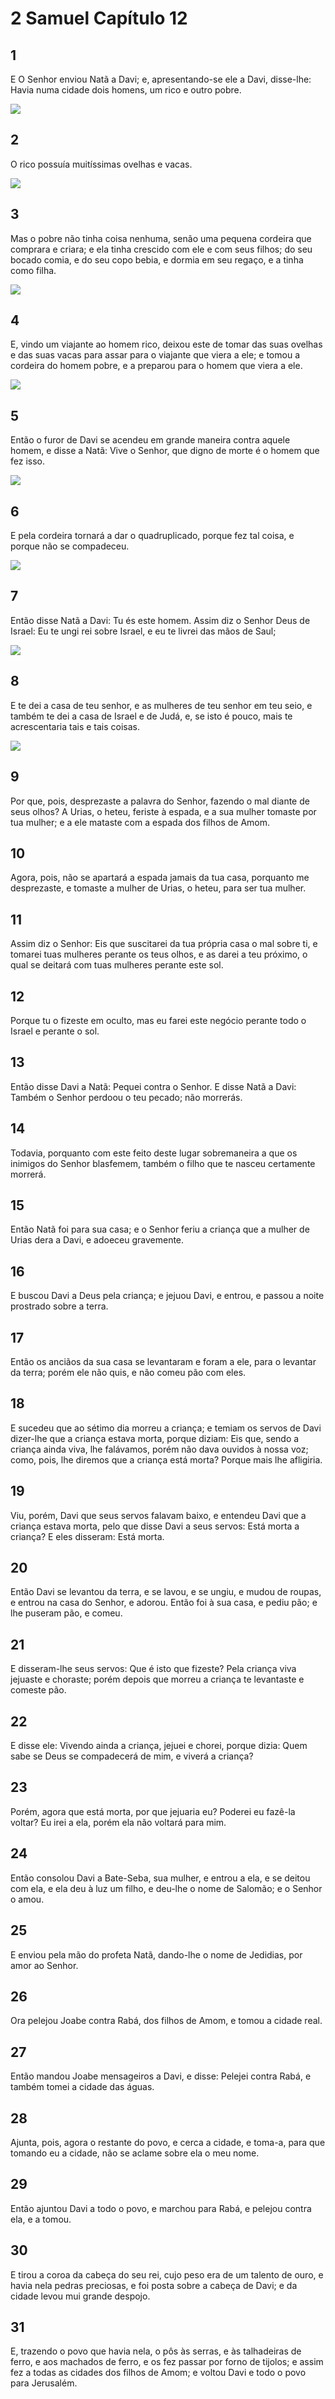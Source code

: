 # 2 Samuel Capítulo 12

## 1
E O Senhor enviou Natã a Davi; e, apresentando-se ele a Davi, disse-lhe: Havia numa cidade dois homens, um rico e outro pobre.

![](../.img/2Sm/12/1-0.jpg)

## 2
O rico possuía muitíssimas ovelhas e vacas.

![](../.img/2Sm/12/2-0.jpg)

## 3
Mas o pobre não tinha coisa nenhuma, senão uma pequena cordeira que comprara e criara; e ela tinha crescido com ele e com seus filhos; do seu bocado comia, e do seu copo bebia, e dormia em seu regaço, e a tinha como filha.

![](../.img/2Sm/12/3-0.jpg)

## 4
E, vindo um viajante ao homem rico, deixou este de tomar das suas ovelhas e das suas vacas para assar para o viajante que viera a ele; e tomou a cordeira do homem pobre, e a preparou para o homem que viera a ele.

![](../.img/2Sm/12/4-0.jpg)

## 5
Então o furor de Davi se acendeu em grande maneira contra aquele homem, e disse a Natã: Vive o Senhor, que digno de morte é o homem que fez isso.

![](../.img/2Sm/12/5-0.jpg)

## 6
E pela cordeira tornará a dar o quadruplicado, porque fez tal coisa, e porque não se compadeceu.

![](../.img/2Sm/12/6-0.jpg)

## 7
Então disse Natã a Davi: Tu és este homem. Assim diz o Senhor Deus de Israel: Eu te ungi rei sobre Israel, e eu te livrei das mãos de Saul;

![](../.img/2Sm/12/7-0.jpg)

## 8
E te dei a casa de teu senhor, e as mulheres de teu senhor em teu seio, e também te dei a casa de Israel e de Judá, e, se isto é pouco, mais te acrescentaria tais e tais coisas.

![](../.img/2Sm/12/8-0.jpg)

## 9
Por que, pois, desprezaste a palavra do Senhor, fazendo o mal diante de seus olhos? A Urias, o heteu, feriste à espada, e a sua mulher tomaste por tua mulher; e a ele mataste com a espada dos filhos de Amom.

## 10
Agora, pois, não se apartará a espada jamais da tua casa, porquanto me desprezaste, e tomaste a mulher de Urias, o heteu, para ser tua mulher.

## 11
Assim diz o Senhor: Eis que suscitarei da tua própria casa o mal sobre ti, e tomarei tuas mulheres perante os teus olhos, e as darei a teu próximo, o qual se deitará com tuas mulheres perante este sol.

## 12
Porque tu o fizeste em oculto, mas eu farei este negócio perante todo o Israel e perante o sol.

## 13
Então disse Davi a Natã: Pequei contra o Senhor. E disse Natã a Davi: Também o Senhor perdoou o teu pecado; não morrerás.

## 14
Todavia, porquanto com este feito deste lugar sobremaneira a que os inimigos do Senhor blasfemem, também o filho que te nasceu certamente morrerá.

## 15
Então Natã foi para sua casa; e o Senhor feriu a criança que a mulher de Urias dera a Davi, e adoeceu gravemente.

## 16
E buscou Davi a Deus pela criança; e jejuou Davi, e entrou, e passou a noite prostrado sobre a terra.

## 17
Então os anciãos da sua casa se levantaram e foram a ele, para o levantar da terra; porém ele não quis, e não comeu pão com eles.

## 18
E sucedeu que ao sétimo dia morreu a criança; e temiam os servos de Davi dizer-lhe que a criança estava morta, porque diziam: Eis que, sendo a criança ainda viva, lhe falávamos, porém não dava ouvidos à nossa voz; como, pois, lhe diremos que a criança está morta? Porque mais lhe afligiria.

## 19
Viu, porém, Davi que seus servos falavam baixo, e entendeu Davi que a criança estava morta, pelo que disse Davi a seus servos: Está morta a criança? E eles disseram: Está morta.

## 20
Então Davi se levantou da terra, e se lavou, e se ungiu, e mudou de roupas, e entrou na casa do Senhor, e adorou. Então foi à sua casa, e pediu pão; e lhe puseram pão, e comeu.

## 21
E disseram-lhe seus servos: Que é isto que fizeste? Pela criança viva jejuaste e choraste; porém depois que morreu a criança te levantaste e comeste pão.

## 22
E disse ele: Vivendo ainda a criança, jejuei e chorei, porque dizia: Quem sabe se Deus se compadecerá de mim, e viverá a criança?

## 23
Porém, agora que está morta, por que jejuaria eu? Poderei eu fazê-la voltar? Eu irei a ela, porém ela não voltará para mim.

## 24
Então consolou Davi a Bate-Seba, sua mulher, e entrou a ela, e se deitou com ela, e ela deu à luz um filho, e deu-lhe o nome de Salomão; e o Senhor o amou.

## 25
E enviou pela mão do profeta Natã, dando-lhe o nome de Jedidias, por amor ao Senhor.

## 26
Ora pelejou Joabe contra Rabá, dos filhos de Amom, e tomou a cidade real.

## 27
Então mandou Joabe mensageiros a Davi, e disse: Pelejei contra Rabá, e também tomei a cidade das águas.

## 28
Ajunta, pois, agora o restante do povo, e cerca a cidade, e toma-a, para que tomando eu a cidade, não se aclame sobre ela o meu nome.

## 29
Então ajuntou Davi a todo o povo, e marchou para Rabá, e pelejou contra ela, e a tomou.

## 30
E tirou a coroa da cabeça do seu rei, cujo peso era de um talento de ouro, e havia nela pedras preciosas, e foi posta sobre a cabeça de Davi; e da cidade levou mui grande despojo.

## 31
E, trazendo o povo que havia nela, o pôs às serras, e às talhadeiras de ferro, e aos machados de ferro, e os fez passar por forno de tijolos; e assim fez a todas as cidades dos filhos de Amom; e voltou Davi e todo o povo para Jerusalém.


